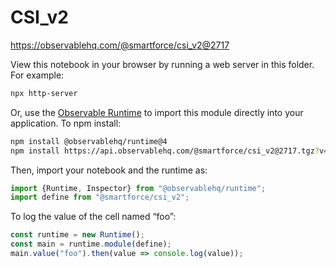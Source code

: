 # CSI_v2

https://observablehq.com/@smartforce/csi_v2@2717

View this notebook in your browser by running a web server in this folder. For
example:

~~~sh
npx http-server
~~~

Or, use the [Observable Runtime](https://github.com/observablehq/runtime) to
import this module directly into your application. To npm install:

~~~sh
npm install @observablehq/runtime@4
npm install https://api.observablehq.com/@smartforce/csi_v2@2717.tgz?v=3
~~~

Then, import your notebook and the runtime as:

~~~js
import {Runtime, Inspector} from "@observablehq/runtime";
import define from "@smartforce/csi_v2";
~~~

To log the value of the cell named “foo”:

~~~js
const runtime = new Runtime();
const main = runtime.module(define);
main.value("foo").then(value => console.log(value));
~~~
